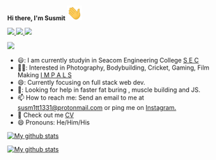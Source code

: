 <p >
	<a> <strong> Hi there, I'm Susmit <img src="https://github.com/ABSphreak/ABSphreak/blob/master/gifs/Hi.gif" width="35px"> </strong></a>
</p>


<p>
<a href="https://twitter.com/SusmitManna5"><img src="https://img.shields.io/badge/twitter-@SusmitManna5-1da1f2?style=flat-square&logo=twitter">  </a>
<a href="https://www.linkedin.com/in/susmit-manna-b107b31b8/"><img src="https://img.shields.io/badge/linkedin-Susmit Manna-0077b5?style=flat-square&logo=linkedin">  </a>
	<a href="https://susm1tt1331.github.io/WeB-1/"><img src="https://img.shields.io/badge/website-gitHub-1f425f?style=flat-square">  </a>
</p>

![](https://komarev.com/ghpvc/?username=Susm1tt1331)

* 😃: I am currently studyin in Seacom Engineering College <a href = "https://www.seacomengineering.org/">S E C</a>
* 🧑‍🚀: Interested in Photography, Bodybuilding, Cricket, Gaming, Film Making <a href = "https://www.youtube.com/channel/UCYioZyj6t66o7JCmigGu56Q">I M P A L S</a>
* 😄: Currently focusing on full stack web dev.
* 🚁: Looking for help in faster fat buring , muscle building and JS.
* 📫 How to reach me: Send an email to me at [susm1tt1331@protonmail.com](mailto:susm1tt1331@protonmail.com) or ping me on <a href = ""> Instagram.</a>
* :page_with_curl: Check out me <a href = "https://susm1tt1331.github.io/WeB-1/">CV</a>
* :smile: Pronouns: He/Him/His </a>





[![My github stats](https://github-readme-stats.vercel.app/api?username=Susm1tt1331&show_icons=true&theme=react&include_all_commits=true)](https://github.com/anuraghazra/github-readme-stats)

[![My github stats](https://github-readme-stats.vercel.app/api?username=Susm1tt1331&show_icons=true&theme=react&include_all_commits=false&hide=stars,prs,issues,contribs&hide_rank=true&hide_title=true)](https://github.com/anuraghazra/github-readme-stats)
